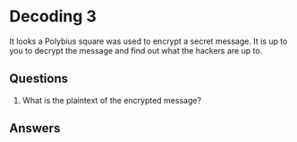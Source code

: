 # Decoding 3
It looks a Polybius square was used to encrypt a secret message. It is up to you to decrypt the message and find out what the hackers are up to.

## Questions
1. What is the plaintext of the encrypted message?

## Answers
